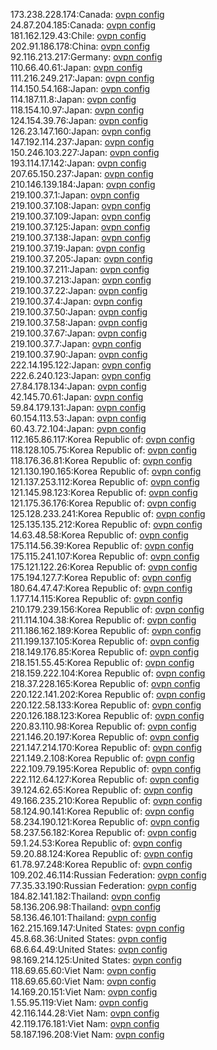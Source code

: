 173.238.228.174:Canada: [ovpn config](vpn/173_238_228_174.ovpn)  
24.87.204.185:Canada: [ovpn config](vpn/24_87_204_185.ovpn)  
181.162.129.43:Chile: [ovpn config](vpn/181_162_129_43.ovpn)  
202.91.186.178:China: [ovpn config](vpn/202_91_186_178.ovpn)  
92.116.213.217:Germany: [ovpn config](vpn/92_116_213_217.ovpn)  
110.66.40.61:Japan: [ovpn config](vpn/110_66_40_61.ovpn)  
111.216.249.217:Japan: [ovpn config](vpn/111_216_249_217.ovpn)  
114.150.54.168:Japan: [ovpn config](vpn/114_150_54_168.ovpn)  
114.187.11.8:Japan: [ovpn config](vpn/114_187_11_8.ovpn)  
118.154.10.97:Japan: [ovpn config](vpn/118_154_10_97.ovpn)  
124.154.39.76:Japan: [ovpn config](vpn/124_154_39_76.ovpn)  
126.23.147.160:Japan: [ovpn config](vpn/126_23_147_160.ovpn)  
147.192.114.237:Japan: [ovpn config](vpn/147_192_114_237.ovpn)  
150.246.103.227:Japan: [ovpn config](vpn/150_246_103_227.ovpn)  
193.114.17.142:Japan: [ovpn config](vpn/193_114_17_142.ovpn)  
207.65.150.237:Japan: [ovpn config](vpn/207_65_150_237.ovpn)  
210.146.139.184:Japan: [ovpn config](vpn/210_146_139_184.ovpn)  
219.100.37.1:Japan: [ovpn config](vpn/219_100_37_1.ovpn)  
219.100.37.108:Japan: [ovpn config](vpn/219_100_37_108.ovpn)  
219.100.37.109:Japan: [ovpn config](vpn/219_100_37_109.ovpn)  
219.100.37.125:Japan: [ovpn config](vpn/219_100_37_125.ovpn)  
219.100.37.138:Japan: [ovpn config](vpn/219_100_37_138.ovpn)  
219.100.37.19:Japan: [ovpn config](vpn/219_100_37_19.ovpn)  
219.100.37.205:Japan: [ovpn config](vpn/219_100_37_205.ovpn)  
219.100.37.211:Japan: [ovpn config](vpn/219_100_37_211.ovpn)  
219.100.37.213:Japan: [ovpn config](vpn/219_100_37_213.ovpn)  
219.100.37.22:Japan: [ovpn config](vpn/219_100_37_22.ovpn)  
219.100.37.4:Japan: [ovpn config](vpn/219_100_37_4.ovpn)  
219.100.37.50:Japan: [ovpn config](vpn/219_100_37_50.ovpn)  
219.100.37.58:Japan: [ovpn config](vpn/219_100_37_58.ovpn)  
219.100.37.67:Japan: [ovpn config](vpn/219_100_37_67.ovpn)  
219.100.37.7:Japan: [ovpn config](vpn/219_100_37_7.ovpn)  
219.100.37.90:Japan: [ovpn config](vpn/219_100_37_90.ovpn)  
222.14.195.122:Japan: [ovpn config](vpn/222_14_195_122.ovpn)  
222.6.240.123:Japan: [ovpn config](vpn/222_6_240_123.ovpn)  
27.84.178.134:Japan: [ovpn config](vpn/27_84_178_134.ovpn)  
42.145.70.61:Japan: [ovpn config](vpn/42_145_70_61.ovpn)  
59.84.179.131:Japan: [ovpn config](vpn/59_84_179_131.ovpn)  
60.154.113.53:Japan: [ovpn config](vpn/60_154_113_53.ovpn)  
60.43.72.104:Japan: [ovpn config](vpn/60_43_72_104.ovpn)  
112.165.86.117:Korea Republic of: [ovpn config](vpn/112_165_86_117.ovpn)  
118.128.105.75:Korea Republic of: [ovpn config](vpn/118_128_105_75.ovpn)  
118.176.36.81:Korea Republic of: [ovpn config](vpn/118_176_36_81.ovpn)  
121.130.190.165:Korea Republic of: [ovpn config](vpn/121_130_190_165.ovpn)  
121.137.253.112:Korea Republic of: [ovpn config](vpn/121_137_253_112.ovpn)  
121.145.98.123:Korea Republic of: [ovpn config](vpn/121_145_98_123.ovpn)  
121.175.36.176:Korea Republic of: [ovpn config](vpn/121_175_36_176.ovpn)  
125.128.233.241:Korea Republic of: [ovpn config](vpn/125_128_233_241.ovpn)  
125.135.135.212:Korea Republic of: [ovpn config](vpn/125_135_135_212.ovpn)  
14.63.48.58:Korea Republic of: [ovpn config](vpn/14_63_48_58.ovpn)  
175.114.56.39:Korea Republic of: [ovpn config](vpn/175_114_56_39.ovpn)  
175.115.241.107:Korea Republic of: [ovpn config](vpn/175_115_241_107.ovpn)  
175.121.122.26:Korea Republic of: [ovpn config](vpn/175_121_122_26.ovpn)  
175.194.127.7:Korea Republic of: [ovpn config](vpn/175_194_127_7.ovpn)  
180.64.47.47:Korea Republic of: [ovpn config](vpn/180_64_47_47.ovpn)  
1.177.14.115:Korea Republic of: [ovpn config](vpn/1_177_14_115.ovpn)  
210.179.239.156:Korea Republic of: [ovpn config](vpn/210_179_239_156.ovpn)  
211.114.104.38:Korea Republic of: [ovpn config](vpn/211_114_104_38.ovpn)  
211.186.162.189:Korea Republic of: [ovpn config](vpn/211_186_162_189.ovpn)  
211.199.137.105:Korea Republic of: [ovpn config](vpn/211_199_137_105.ovpn)  
218.149.176.85:Korea Republic of: [ovpn config](vpn/218_149_176_85.ovpn)  
218.151.55.45:Korea Republic of: [ovpn config](vpn/218_151_55_45.ovpn)  
218.159.222.104:Korea Republic of: [ovpn config](vpn/218_159_222_104.ovpn)  
218.37.228.165:Korea Republic of: [ovpn config](vpn/218_37_228_165.ovpn)  
220.122.141.202:Korea Republic of: [ovpn config](vpn/220_122_141_202.ovpn)  
220.122.58.133:Korea Republic of: [ovpn config](vpn/220_122_58_133.ovpn)  
220.126.188.123:Korea Republic of: [ovpn config](vpn/220_126_188_123.ovpn)  
220.83.110.98:Korea Republic of: [ovpn config](vpn/220_83_110_98.ovpn)  
221.146.20.197:Korea Republic of: [ovpn config](vpn/221_146_20_197.ovpn)  
221.147.214.170:Korea Republic of: [ovpn config](vpn/221_147_214_170.ovpn)  
221.149.2.108:Korea Republic of: [ovpn config](vpn/221_149_2_108.ovpn)  
222.109.79.195:Korea Republic of: [ovpn config](vpn/222_109_79_195.ovpn)  
222.112.64.127:Korea Republic of: [ovpn config](vpn/222_112_64_127.ovpn)  
39.124.62.65:Korea Republic of: [ovpn config](vpn/39_124_62_65.ovpn)  
49.166.235.210:Korea Republic of: [ovpn config](vpn/49_166_235_210.ovpn)  
58.124.90.141:Korea Republic of: [ovpn config](vpn/58_124_90_141.ovpn)  
58.234.190.121:Korea Republic of: [ovpn config](vpn/58_234_190_121.ovpn)  
58.237.56.182:Korea Republic of: [ovpn config](vpn/58_237_56_182.ovpn)  
59.1.24.53:Korea Republic of: [ovpn config](vpn/59_1_24_53.ovpn)  
59.20.88.124:Korea Republic of: [ovpn config](vpn/59_20_88_124.ovpn)  
61.78.97.248:Korea Republic of: [ovpn config](vpn/61_78_97_248.ovpn)  
109.202.46.114:Russian Federation: [ovpn config](vpn/109_202_46_114.ovpn)  
77.35.33.190:Russian Federation: [ovpn config](vpn/77_35_33_190.ovpn)  
184.82.141.182:Thailand: [ovpn config](vpn/184_82_141_182.ovpn)  
58.136.206.98:Thailand: [ovpn config](vpn/58_136_206_98.ovpn)  
58.136.46.101:Thailand: [ovpn config](vpn/58_136_46_101.ovpn)  
162.215.169.147:United States: [ovpn config](vpn/162_215_169_147.ovpn)  
45.8.68.36:United States: [ovpn config](vpn/45_8_68_36.ovpn)  
68.6.64.49:United States: [ovpn config](vpn/68_6_64_49.ovpn)  
98.169.214.125:United States: [ovpn config](vpn/98_169_214_125.ovpn)  
118.69.65.60:Viet Nam: [ovpn config](vpn/118_69_65_60.ovpn)  
118.69.65.60:Viet Nam: [ovpn config](vpn/118_69_65_60.ovpn)  
14.169.20.151:Viet Nam: [ovpn config](vpn/14_169_20_151.ovpn)  
1.55.95.119:Viet Nam: [ovpn config](vpn/1_55_95_119.ovpn)  
42.116.144.28:Viet Nam: [ovpn config](vpn/42_116_144_28.ovpn)  
42.119.176.181:Viet Nam: [ovpn config](vpn/42_119_176_181.ovpn)  
58.187.196.208:Viet Nam: [ovpn config](vpn/58_187_196_208.ovpn)  
